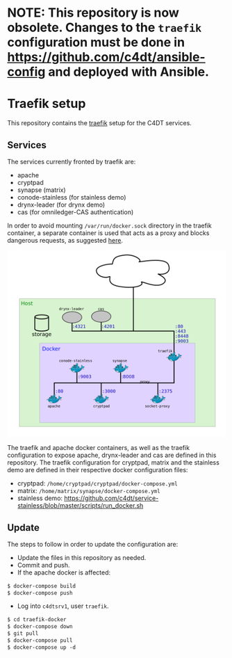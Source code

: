 # **NOTE**: This repository is now obsolete. Changes to the `traefik` configuration must be done in https://github.com/c4dt/ansible-config and deployed with Ansible.

# Traefik setup

This repository contains the [traefik](https://docs.traefik.io/) setup for the C4DT services.

## Services

The services currently fronted by traefik are:

* apache
* cryptpad
* synapse (matrix)
* conode-stainless (for stainless demo)
* drynx-leader (for drynx demo)
* cas (for omniledger-CAS authentication)

In order to avoid mounting `/var/run/docker.sock` directory in the traefik container, a separate container is used that acts as a proxy and blocks dangerous requests, as suggested [here](https://medium.com/@containeroo/traefik-2-0-paranoid-about-mounting-var-run-docker-sock-22da9cb3e78c).

![Traefik configuration](traefik-network.png?raw=true "Traefik configuration")

The traefik and apache docker containers, as well as the traefik configuration to expose apache, drynx-leader and cas are defined in this repository.
The traefik configuration for cryptpad, matrix and the stainless demo are defined in their respective docker configuration files:

* cryptpad: `/home/cryptpad/cryptpad/docker-compose.yml`
* matrix: `/home/matrix/synapse/docker-compose.yml`
* stainless demo: https://github.com/c4dt/service-stainless/blob/master/scripts/run_docker.sh

## Update

The steps to follow in order to update the configuration are:

* Update the files in this repository as needed.
* Commit and push.
* If the apache docker is affected:
```
$ docker-compose build
$ docker-compose push
```
* Log into `c4dtsrv1`, user `traefik`.
```
$ cd traefik-docker
$ docker-compose down
$ git pull
$ docker-compose pull
$ docker-compose up -d
```
